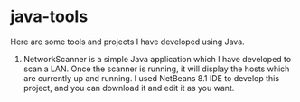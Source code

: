 # java-tools
Here are some tools and projects I have developed using Java.

1) NetworkScanner is a simple Java application which I have developed to scan a LAN. Once the scanner is running, it will display the hosts which are currently up and running. I used NetBeans 8.1 IDE to develop this project, and you can download it and edit it as you want. 
